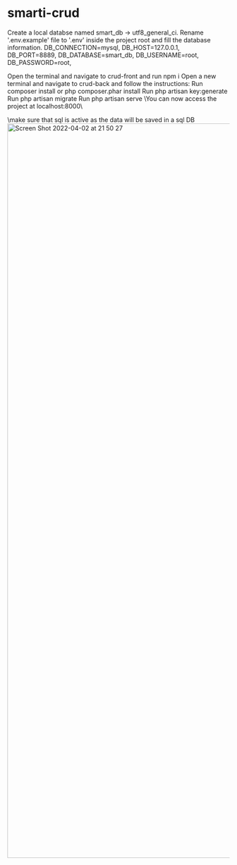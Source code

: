 # smarti-crud
Create a local databse named smart_db -> utf8_general_ci.
Rename '.env.example' file to '.env' inside the project root and fill the database information.
DB_CONNECTION=mysql,
DB_HOST=127.0.0.1,
DB_PORT=8889,
DB_DATABASE=smart_db,
DB_USERNAME=root, 
DB_PASSWORD=root,

Open the terminal and navigate to crud-front and run npm i
Open a new terminal and navigate to crud-back and follow the instructions:
Run composer install or php composer.phar install
Run php artisan key:generate
Run php artisan migrate
Run php artisan serve
\You can now access the project at localhost:8000\

\make sure that sql is active as the data will be saved in a sql DB\
<img width="1667" alt="Screen Shot 2022-04-02 at 21 50 27" src="https://user-images.githubusercontent.com/48482551/161397206-10faba03-c58b-4df4-8a78-d3591f4b4774.png">
